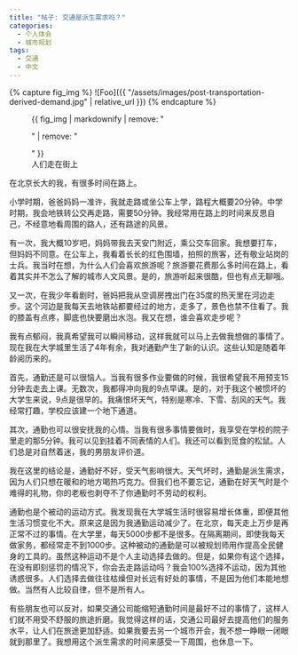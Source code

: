 ```yaml
---
title: "帖子: 交通是派生需求吗？"
categories:
  - 个人体会
  - 城市规划
tags:
  - 交通
  - 中文
---
```

{% capture fig_img %}
![Foo]({{ "/assets/images/post-transportation-derived-demand.jpg" | relative_url }})
{% endcapture %}

<figure>
  {{ fig_img | markdownify | remove: "<p>" | remove: "</p>" }}
  <figcaption>人们走在街上</figcaption>
</figure>

在北京长大的我，有很多时间在路上。

小学时期，爸爸妈妈一准许，我就走路或坐公车上学，路程大概要20分钟。中学时期，我会地铁转公交再走路，需要50分钟。我经常用在路上的时间来反思自己，不经意地看周围的路人，还有路途的风景。

有一次，我大概10岁吧，妈妈带我去天安门附近，乘公交车回家。我想要打车，但妈妈不同意。在公车上，我看着长长的红色围墙，拍照的旅客，还有敬业站岗的士兵。我当时在想，为什么人们会喜欢旅游呢？旅游要花费那么多时间在路上，看着其实并不怎么了解的城市人文风景。是的，旅游听起来很酷，但也有点无聊哦。

又一次，在我少年看剧时，爸妈把我从空调房拽出门在35度的热天里在河边走步。这个河边是我每天去地铁站都要经过的地方，走多了，景色也禁不住看了。我的膝盖有点疼，脚底也快要磨出水泡。我又在想，谁会喜欢走步呢？

我有点郁闷，我真希望我可以瞬间移动，这样我就可以马上去做我想做的事情了。现在我在大学城里生活了4年有余，我对通勤产生了新的认识。这些认知是随着年龄阅历来的。

首先，通勤还是可以很恼人。当我有很多作业要做的时候，我很希望我不用预支15分钟去走去上课。无数次，我都得冲向我的9点早课。是的，对于我这个被惯坏的大学生来说，9点是很早的。我痛恨坏天气，特别是寒冷、下雪、刮风的天气。我经常打趣，学校应该建一个地下通道。

其次，通勤也可以很安抚我的心情。当我有很多事情要做时，我享受在学校的院子里走的那5分钟。我可以见到挂着不同表情的人们。我还可以看到觅食的松鼠。人们总是对自然着迷，我的男朋友评价道。

我在这里的结论是，通勤好不好，受天气影响很大。天气坏时，通勤是派生需求，因为人们只想在暖和的地方喝热巧克力。但我们也不要忘记，通勤在好天气时是个难得的礼物，你的老板也剥夺不了你通勤时不劳动的权利。

通勤也是个被动的运动方式。我发现我在大学城生活时很容易增长体重，即便其他生活习惯变化不大。原来这是因为我通勤运动减少了。在北京，每天走上万步是再正常不过的事情。在大学里，每天5000步都不是很多。在隔离期间，即使我每天做家务，都经常走不到1000步。这种被动的通勤是可以被规划师用作提高全民健身的工具的。虽然这种运动不是个人主动选择去做的。但是，如果你有这个选择，在没有即刻惩罚的情况下，你会去走路运动吗？我会100%选择不运动，因为其他诱惑很多。人们选择去做往往枯燥但对长远有好处的事情，不是因为他们本能地想做。当然有人比较自律，但不是所有人。

有些朋友也可以反对，如果交通公司能缩短通勤时间是最好不过的事情了，这样人们就不用受不舒服的旅途折磨。我觉得这样的话，交通公司最好去提高他们的服务水平，让人们在旅途更加舒适。如果我要去另一个城市开会，我不想一睁眼一闭眼就到那里了。我想用这个派生需求的时间来感受一下周围，也休息一下。

